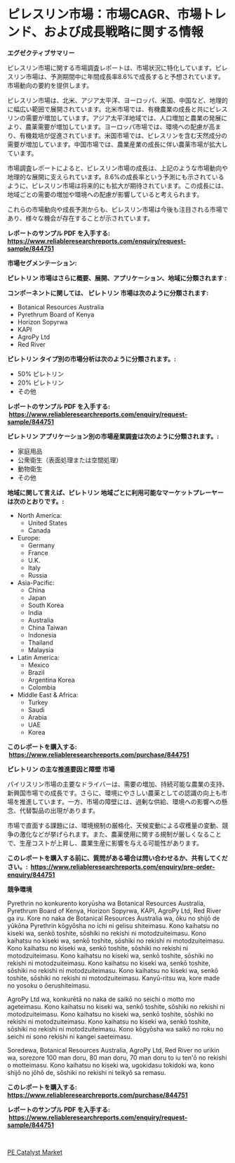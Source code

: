 <p><h1>ピレスリン市場：市場CAGR、市場トレンド、および成長戦略に関する情報</h1></p><p><strong>エグゼクティブサマリー</strong></p>
<p><p>ピレスリン市場に関する市場調査レポートは、市場状況に特化しています。ピレスリン市場は、予測期間中に年間成長率8.6%で成長すると予想されています。市場動向の要約を提供します。</p><p>ピレスリン市場は、北米、アジア太平洋、ヨーロッパ、米国、中国など、地理的に幅広い範囲で展開されています。北米市場では、有機農業の成長と共にピレスリンの需要が増加しています。アジア太平洋地域では、人口増加と農業の発展により、農薬需要が増加しています。ヨーロッパ市場では、環境への配慮が高まり、有機栽培が促進されています。米国市場では、ピレスリンを含む天然成分の需要が増加しています。中国市場では、農業産業の成長に伴い農薬市場が拡大しています。</p><p>市場調査レポートによると、ピレスリン市場の成長は、上記のような市場動向や地理的な展開に支えられています。8.6%の成長率という予測にも示されているように、ピレスリン市場は将来的にも拡大が期待されています。この成長には、地域ごとの需要の増加や環境への配慮が影響していると考えられます。</p><p>これらの市場動向や成長予測からも、ピレスリン市場は今後も注目される市場であり、様々な機会が存在することが示されています。</p></p>
<p><strong>レポートのサンプル PDF を入手する: <a href="https://www.reliableresearchreports.com/enquiry/request-sample/844751">https://www.reliableresearchreports.com/enquiry/request-sample/844751</a></strong></p>
<p><strong>市場セグメンテーション:</strong></p>
<p><strong> ピレトリン 市場はさらに概要、展開、アプリケーション、地域に分類されます :</strong></p>
<p><strong>コンポーネントに関しては、 ピレトリン 市場は次のように分類されます: &nbsp;</strong></p>
<p><ul><li>Botanical Resources Australia</li><li>Pyrethrum Board of Kenya</li><li>Horizon Sopyrwa</li><li>KAPI</li><li>AgroPy Ltd</li><li>Red River</li></ul></p>
<p><strong> ピレトリン タイプ別の市場分析は次のように分類されます。:</strong></p>
<p><ul><li>50% ピレトリン</li><li>20% ピレトリン</li><li>その他</li></ul></p>
<p><strong>レポートのサンプル PDF を入手する: &nbsp;<a href="https://www.reliableresearchreports.com/enquiry/request-sample/844751">https://www.reliableresearchreports.com/enquiry/request-sample/844751</a></strong></p>
<p><strong> ピレトリン アプリケーション別の市場産業調査は次のように分類されます。:</strong></p>
<p><ul><li>家庭用品</li><li>公衆衛生（表面処理または空間処理）</li><li>動物衛生</li><li>その他</li></ul></p>
<p><strong>地域に関して言えば、ピレトリン 地域ごとに利用可能なマーケットプレーヤーは次のとおりです。:</strong></p>
<p><ul>
    <li>
        North America:
        <ul>
            <li>United States</li>
            <li>Canada</li>
        </ul>
    </li>
    <li>
        Europe:
        <ul>
            <li>Germany</li>
            <li>France</li>
            <li>U.K.</li>
            <li>Italy</li>
            <li>Russia</li>
        </ul>
    </li>
    <li>
        Asia-Pacific:
        <ul>
            <li>China</li>
            <li>Japan</li>
            <li>South Korea</li>
            <li>India</li>
            <li>Australia</li>
            <li>China Taiwan</li>
            <li>Indonesia</li>
            <li>Thailand</li>
            <li>Malaysia</li>
        </ul>
    </li>
    <li>
        Latin America:
        <ul>
            <li>Mexico</li>
            <li>Brazil</li>
            <li>Argentina Korea</li>
            <li>Colombia</li>
        </ul>
    </li>
    <li>
        Middle East & Africa:
        <ul>
            <li>Turkey</li>
            <li>Saudi</li>
            <li>Arabia</li>
            <li>UAE</li>
            <li>Korea</li>
        </ul>
    </li>
    </ul></p>
<p><strong>このレポートを購入する: &nbsp;<a href="https://www.reliableresearchreports.com/purchase/844751">https://www.reliableresearchreports.com/purchase/844751</a></strong></p>
<p><strong>ピレトリン の主な推進要因と障壁 市場</strong></p>
<p><p>パイリスリン市場の主要なドライバーは、需要の増加、持続可能な農業の支持、新興国市場での成長です。さらに、環境にやさしい農薬としての認識の向上も市場を推進しています。一方、市場の障壁には、過剰な供給、環境への影響への懸念、代替製品の出現があります。</p><p>市場で直面する課題には、環境規制の厳格化、天候変動による収穫量の変動、競争の激化などが挙げられます。また、農薬使用に関する規制が厳しくなることで、生産コストが上昇し、農業生産に影響を与える可能性があります。</p></p>
<p><strong>このレポートを購入する前に、質問がある場合は問い合わせるか、共有してください。:&nbsp; <a href="https://www.reliableresearchreports.com/enquiry/pre-order-enquiry/844751">https://www.reliableresearchreports.com/enquiry/pre-order-enquiry/844751</a></strong></p>
<p><strong>競争環境</strong></p>
<p><p>Pyrethrin no konkurento koryūsha wa Botanical Resources Australia, Pyrethrum Board of Kenya, Horizon Sopyrwa, KAPI, AgroPy Ltd, Red River ga iru. Kore no naka de Botanical Resources Australia wa, ōku no shijō de yūkōna Pyrethrin kōgyōsha no ichi ni gelisu shiteimasu. Kono kaihatsu no kiseki wa, senkō toshite, sōshiki no rekishi ni motodzuiteimasu. Kono kaihatsu no kiseki wa, senkō toshite, sōshiki no rekishi ni motodzuiteimasu. Kono kaihatsu no kiseki wa, senkō toshite, sōshiki no rekishi ni motodzuiteimasu. Kono kaihatsu no kiseki wa, senkō toshite, sōshiki no rekishi ni motodzuiteimasu. Kono kaihatsu no kiseki wa, senkō toshite, sōshiki no rekishi ni motodzuiteimasu. Kono kaihatsu no kiseki wa, senkō toshite, sōshiki no rekishi ni motodzuiteimasu. Kanyū-ritsu wa, kore made no yosoku o ōerushiteimasu.</p><p>AgroPy Ltd wa, konkurētā no naka de saikō no seichi o motto mo ageteimasu. Kono kaihatsu no kiseki wa, senkō toshite, sōshiki no rekishi ni motodzuiteimasu. Kono kaihatsu no kiseki wa, senkō toshite, sōshiki no rekishi ni motodzuiteimasu. Kono kaihatsu no kiseki wa, senkō toshite, sōshiki no rekishi ni motodzuiteimasu. Kono kōgyōsha wa saikō no roku no seichi ni sono rekishi ni kangei saeteimasu.</p><p>Soredewa, Botanical Resources Australia, AgroPy Ltd, Red River no urikin wa, sorezore 100 man doru, 80 man doru, 70 man doru to iu ten'ō no rekishi o motteimasu. Kono kaihatsu no kiseki wa, ugokidasu tokidoki wa, kono shijō no jōhō de, sōshiki no rekishi ni teikyō sa remasu.</p></p>
<p><strong>このレポートを購入する: &nbsp; <a href="https://www.reliableresearchreports.com/purchase/844751">https://www.reliableresearchreports.com/purchase/844751</a></strong></p>
<p><strong>レポートのサンプル PDF を入手する: &nbsp;<a href="https://www.reliableresearchreports.com/enquiry/request-sample/844751">https://www.reliableresearchreports.com/enquiry/request-sample/844751</a></strong><strong></strong></p>
<p>&nbsp;</p>
<p><p><a href="https://chivalrous-flock-a86.notion.site/PE-Catalyst-Market-Size-Evaluating-its-Market-Trends-Growth-and-Projections-2024-2031-7eac5b59e9614038ab796403d254522b">PE Catalyst Market</a></p></p>